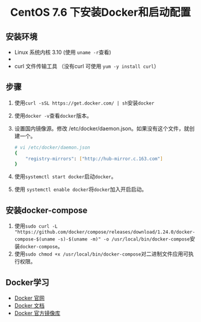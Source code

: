 <h1 align="center">CentOS 7.6 下安装Docker和启动配置</h1>

## 安装环境

* Linux 系统内核 3.10 (使用 `uname -r`查看)
* 
* curl 文件传输工具 （没有curl 可使用 `yum -y install curl`）

## 步骤

1. 使用`curl -sSL https://get.docker.com/ | sh`安装`docker`

2. 使用`docker -v`查看`docker`版本。

3. 设置国内镜像源。修改 /etc/docker/daemon.json。如果没有这个文件，就创建一个。

   ```bash
   # vi /etc/docker/daemon.json
   {
       "registry-mirrors": ["http://hub-mirror.c.163.com"]
   }
   ```

4. 使用`systemctl start docker`启动`docker`。

5. 使用 `systemctl enable docker`将`docker`加入开启启动。

## 安装docker-compose

1. 使用`sudo curl -L "https://github.com/docker/compose/releases/download/1.24.0/docker-compose-$(uname -s)-$(uname -m)" -o /usr/local/bin/docker-compose`安装`docker-compose`。
2. 使用`sudo chmod +x /usr/local/bin/docker-compose`对二进制文件应用可执行权限。

## Docker学习

* [Docker 官网](https://www.docker.com/)
* [Docker 文档](https://docs.docker.com)
* [Docker 官方镜像库](https://hub.docker.com/)